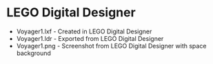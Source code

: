 
LEGO Digital Designer
=====================

- Voyager1.lxf - Created in LEGO Digital Designer
- Voyager1.ldr - Exported from LEGO Digital Designer
- Voyager1.png - Screenshot from LEGO Digital Designer with space background

